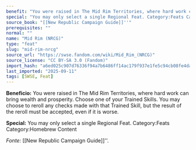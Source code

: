 ```yaml
---
benefit: "You were raised in The Mid Rim Territories, where hard work can bring wealth and prosperity. Choose one of your Trained Skills. You may choose to reroll any checks made with that Trained Skill, but the result of the reroll must be accepted, even if it is worse."
special: "You may only select a single Regional Feat. Category:Feats Category:Homebrew Content"
source_book: "[[New Republic Campaign Guide]]''"
prerequisites: ""
normal: ""
name: "Mid Rim (NRCG)"
type: "feat"
slug: "mid-rim-nrcg"
source_url: "https://swse.fandom.com/wiki/Mid_Rim_(NRCG)"
source_license: "CC BY-SA 3.0 (Fandom)"
import_hash: "a6ed025c907d76336f94a7b6486ff14ac179f937e1fe5c94cb08fe4da3411e3d"
last_imported: "2025-09-11"
tags: [SWSE, Feat]
---
```

**Beneficio:** You were raised in The Mid Rim Territories, where hard work can bring wealth and prosperity. Choose one of your Trained Skills. You may choose to reroll any checks made with that Trained Skill, but the result of the reroll must be accepted, even if it is worse.

**Special:** You may only select a single Regional Feat. Category:Feats Category:Homebrew Content

*Fonte:* [[New Republic Campaign Guide]]''.